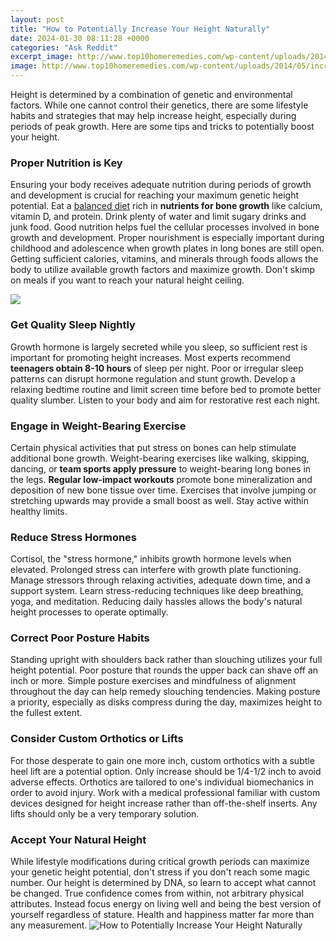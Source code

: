```yaml
---
layout: post
title: "How to Potentially Increase Your Height Naturally"
date: 2024-01-30 08:11:28 +0000
categories: "Ask Reddit"
excerpt_image: http://www.top10homeremedies.com/wp-content/uploads/2014/05/increase-your-height-new.jpg
image: http://www.top10homeremedies.com/wp-content/uploads/2014/05/increase-your-height-new.jpg
---
```


Height is determined by a combination of genetic and environmental factors. While one cannot control their genetics, there are some lifestyle habits and strategies that may help increase height, especially during periods of peak growth. Here are some tips and tricks to potentially boost your height.
### Proper Nutrition is Key
Ensuring your body receives adequate nutrition during periods of growth and development is crucial for reaching your maximum genetic height potential. Eat a [balanced diet](https://store.fi.io.vn/xmas-bernard-dog-christmas-lights-puppy-lover-2) rich in **nutrients for bone growth** like calcium, vitamin D, and protein. Drink plenty of water and limit sugary drinks and junk food. Good nutrition helps fuel the cellular processes involved in bone growth and development. 
Proper nourishment is especially important during childhood and adolescence when growth plates in long bones are still open. Getting sufficient calories, vitamins, and minerals through foods allows the body to utilize available growth factors and maximize growth. Don't skimp on meals if you want to reach your natural height ceiling. 

![](https://cdn.ward3.com/1663638029788.jpg)
### Get Quality Sleep Nightly
Growth hormone is largely secreted while you sleep, so sufficient rest is important for promoting height increases. Most experts recommend **teenagers obtain 8-10 hours** of sleep per night. Poor or irregular sleep patterns can disrupt hormone regulation and stunt growth. Develop a relaxing bedtime routine and limit screen time before bed to promote better quality slumber. Listen to your body and aim for restorative rest each night.
### Engage in Weight-Bearing Exercise  
Certain physical activities that put stress on bones can help stimulate additional bone growth. Weight-bearing exercises like walking, skipping, dancing, or **team sports apply pressure** to weight-bearing long bones in the legs. **Regular low-impact workouts** promote bone mineralization and deposition of new bone tissue over time. Exercises that involve jumping or stretching upwards may provide a small boost as well. Stay active within healthy limits.
### Reduce Stress Hormones
Cortisol, the "stress hormone," inhibits growth hormone levels when elevated. Prolonged stress can interfere with growth plate functioning. Manage stressors through relaxing activities, adequate down time, and a support system. Learn stress-reducing techniques like deep breathing, yoga, and meditation. Reducing daily hassles allows the body's natural height processes to operate optimally.  
### Correct Poor Posture Habits
Standing upright with shoulders back rather than slouching utilizes your full height potential. Poor posture that rounds the upper back can shave off an inch or more. Simple posture exercises and mindfulness of alignment throughout the day can help remedy slouching tendencies. Making posture a priority, especially as disks compress during the day, maximizes height to the fullest extent.
### Consider Custom Orthotics or Lifts
For those desperate to gain one more inch, custom orthotics with a subtle heel lift are a potential option. Only increase should be 1/4-1/2 inch to avoid adverse effects. Orthotics are tailored to one's individual biomechanics in order to avoid injury. Work with a medical professional familiar with custom devices designed for height increase rather than off-the-shelf inserts. Any lifts should only be a very temporary solution.
### Accept Your Natural Height
While lifestyle modifications during critical growth periods can maximize your genetic height potential, don't stress if you don't reach some magic number. Our height is determined by DNA, so learn to accept what cannot be changed. True confidence comes from within, not arbitrary physical attributes. Instead focus energy on living well and being the best version of yourself regardless of stature. Health and happiness matter far more than any measurement.
![How to Potentially Increase Your Height Naturally](http://www.top10homeremedies.com/wp-content/uploads/2014/05/increase-your-height-new.jpg)